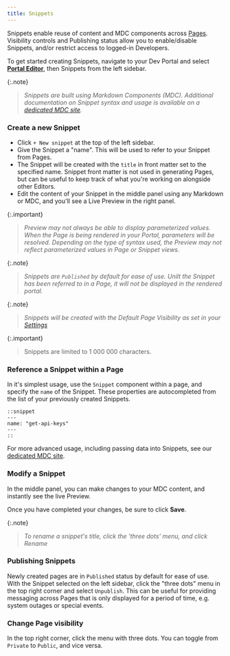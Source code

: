 ```yaml
---
title: Snippets
---
```


Snippets enable reuse of content and MDC components across [Pages](/dev-portal/portals/customization/custom-pages). Visibility controls and Publishing status allow you to enable/disable Snippets, and/or restrict access to logged-in Developers.

To get started creating Snippets, navigate to your Dev Portal and select [**Portal Editor**](/dev-portal/portals/customization/portal-editor/), then Snippets from the left sidebar.

{:.note}
> *Snippets are built using Markdown Components (MDC). Additional documentation on Snippet syntax and usage is available on a [dedicated MDC site](https://portaldocs.konghq.com/components/snippet).*


### Create a new Snippet
* Click `+ New snippet` at the top of the left sidebar.
* Give the Snippet a "name". This will be used to refer to your Snippet from Pages.
* The Snippet will be created with the `title` in front matter set to the specified name. Snippet front matter is not used in generating Pages, but can be useful to keep track of what you're working on alongside other Editors.
* Edit the content of your Snippet in the middle panel using any Markdown or MDC, and you'll see a Live Preview in the right panel.

{:.important}
> *Preview may not always be able to display parameterized values. When the Page is being rendered in your Portal, parameters will be resolved. Depending on the type of syntax used, the Preview may not reflect parameterized values in Page or Snippet views.*

{:.note}
> *Snippets are `Published` by default for ease of use. Unilt the Snippet has been referred to in a Page, it will not be displayed in the rendered portal.*

{:.note}
> *Snippets will be created with the Default Page Visibility as set in your [Settings](/dev-portal/portals/settings/general)*

{:.important}
> Snippets are limited to 1 000 000 characters.

### Reference a Snippet within a Page

In it's simplest usage, use the `Snippet` component within a page, and specify the `name` of the Snippet. These properties are autocompleted from the list of your previously created Snippets.

```mdc
::snippet
---
name: "get-api-keys"
---
::
```

For more advanced usage, including passing data into Snippets, see our [dedicated MDC site](https://portaldocs.konghq.com/components/snippet).

### Modify a Snippet

In the middle panel, you can make changes to your MDC content, and instantly see the live Preview.

Once you have completed your changes, be sure to click **Save**.

{:.note}
> *To rename a snippet's title, click the 'three dots' menu, and click Rename*

### Publishing Snippets

Newly created pages are in `Published` status by default for ease of use. With the Snippet selected on the left sidebar, click the "three dots" menu in the top right corner and select `Unpublish`. This can be useful for providing messaging across Pages that is only displayed for a period of time, e.g. system outages or special events.

### Change Page visibility

In the top right corner, click the menu with three dots. You can toggle from `Private` to `Public`, and vice versa.


